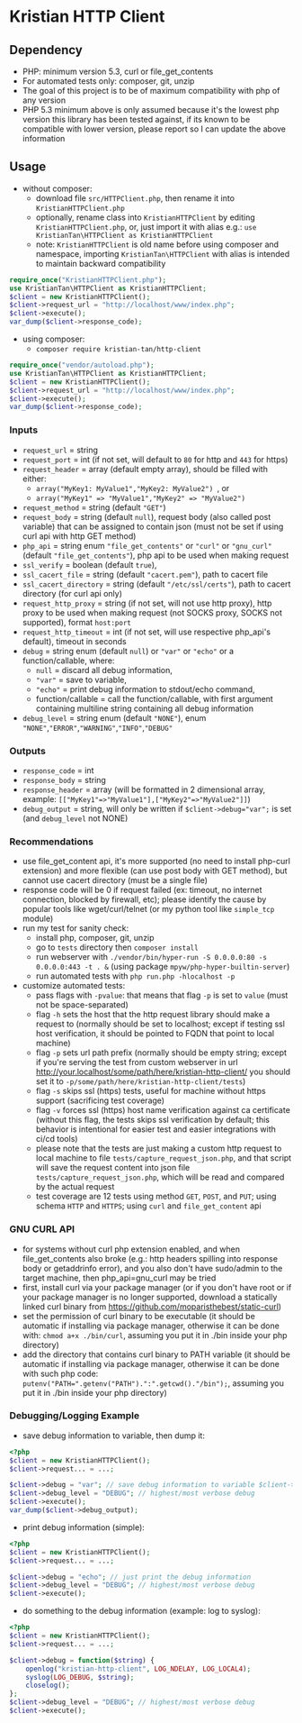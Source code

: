# Kristian HTTP Client

## Dependency
- PHP: minimum version 5.3, curl or file_get_contents
- For automated tests only: composer, git, unzip
- The goal of this project is to be of maximum compatibility with php of any version
- PHP 5.3 minimum above is only assumed because it's the lowest php version this library has been tested against, if its known to be compatible with lower version, please report so I can update the above information

## Usage
- without composer:
    - download file `src/HTTPClient.php`, then rename it into `KristianHTTPClient.php`
    - optionally, rename class into `KristianHTTPClient` by editing `KristianHTTPClient.php`, or, just import it with alias e.g.: `use KristianTan\HTTPClient as KristianHTTPClient`
    - note: `KristianHTTPClient` is old name before using composer and namespace, importing `KristianTan\HTTPClient` with alias is intended to maintain backward compatibility
```php
require_once("KristianHTTPClient.php");
use KristianTan\HTTPClient as KristianHTTPClient;
$client = new KristianHTTPClient();
$client->request_url = "http://localhost/www/index.php";
$client->execute();
var_dump($client->response_code);
```
- using composer:
    - `composer require kristian-tan/http-client`
```php
require_once("vendor/autoload.php");
use KristianTan\HTTPClient as KristianHTTPClient;
$client = new KristianHTTPClient();
$client->request_url = "http://localhost/www/index.php";
$client->execute();
var_dump($client->response_code);
```


### Inputs
- `request_url` = string
- `request_port` = int (if not set, will default to `80` for http and `443` for https)
- `request_header` = array (default empty array), should be filled with either:
    - `array("MyKey1: MyValue1","MyKey2: MyValue2") `, or
    - `array("MyKey1" => "MyValue1","MyKey2" => "MyValue2")`
- `request_method` = string (default `"GET"`)
- `request_body` = string (default `null`), request body (also called post variable) that can be assigned to contain json (must not be set if using curl api with http GET method)
- `php_api` = string enum `"file_get_contents"` or `"curl"` or `"gnu_curl"` (default `"file_get_contents"`), php api to be used when making request
- `ssl_verify` = boolean (default `true`),
- `ssl_cacert_file` = string (default `"cacert.pem"`), path to cacert file
- `ssl_cacert_directory` = string (default `"/etc/ssl/certs"`), path to cacert directory (for curl api only)
- `request_http_proxy` = string (if not set, will not use http proxy), http proxy to be used when making request (not SOCKS proxy, SOCKS not supported), format `host:port`
- `request_http_timeout` = int (if not set, will use respective php_api's default), timeout in seconds
- `debug` = string enum (default `null`) or `"var"` or `"echo"` or a function/callable, where:
    - `null` = discard all debug information,
    - `"var"` = save to variable,
    - `"echo"` = print debug information to stdout/echo command,
    - function/callable = call the function/callable, with first argument containing multiline string containing all debug information
- `debug_level` = string enum (default `"NONE"`), enum `"NONE"`,`"ERROR"`,`"WARNING"`,`"INFO"`,`"DEBUG"`

### Outputs
- `response_code` = int
- `response_body` = string
- `response_header` = array (will be formatted in 2 dimensional array, example: `[["MyKey1"=>"MyValue1"],["MyKey2"=>"MyValue2"]]`)
- `debug_output` = string, will only be written if `$client->debug="var";` is set (and `debug_level` not NONE)

### Recommendations
- use file_get_content api, it's more supported (no need to install php-curl extension) and more flexible (can use post body with GET method), but cannot use cacert directory (must be a single file)
- response code will be 0 if request failed (ex: timeout, no internet connection, blocked by firewall, etc); please identify the cause by popular tools like wget/curl/telnet (or my python tool like `simple_tcp` module)
- run my test for sanity check:
    - install php, composer, git, unzip
    - go to `tests` directory then `composer install`
    - run webserver with `./vendor/bin/hyper-run -S 0.0.0.0:80 -s 0.0.0.0:443 -t . &` (using package `mpyw/php-hyper-builtin-server`)
    - run automated tests with `php run.php -hlocalhost -p`
- customize automated tests:
    - pass flags with `-pvalue`: that means that flag `-p` is set to `value` (must not be space-separated)
    - flag `-h` sets the host that the http request library should make a request to (normally should be set to localhost; except if testing ssl host verification, it should be pointed to FQDN that point to local machine)
    - flag `-p` sets url path prefix (normally should be empty string; except if you're serving the test from custom webserver in url http://your.localhost/some/path/here/kristian-http-client/ you should set it to `-p/some/path/here/kristian-http-client/tests`)
    - flag `-s` skips ssl (https) tests, useful for machine without https support (sacrificing test coverage)
    - flag `-v` forces ssl (https) host name verification against ca certificate (without this flag, the tests skips ssl verification by default; this behavior is intentional for easier test and easier integrations with ci/cd tools)
    - please note that the tests are just making a custom http request to local machine to file `tests/capture_request_json.php`, and that script will save the request content into json file `tests/capture_request_json.php`, which will be read and compared by the actual request
    - test coverage are 12 tests using method `GET`, `POST`, and `PUT`; using schema `HTTP` and `HTTPS`; using `curl` and `file_get_content` api

### GNU CURL API
- for systems without curl php extension enabled, and when file_get_contents also broke (e.g.: http headers spilling into response body or getaddrinfo error), and you also don't have sudo/admin to the target machine, then php_api=gnu_curl may be tried
- first, install curl via your package manager (or if you don't have root or if your package manager is no longer supported, download a statically linked curl binary from https://github.com/moparisthebest/static-curl)
- set the permission of curl binary to be executable (it should be automatic if installing via package manager, otherwise it can be done with: ```chmod a+x ./bin/curl```, assuming you put it in ./bin inside your php directory)
- add the directory that contains curl binary to PATH variable (it should be automatic if installing via package manager, otherwise it can be done with such php code: ```putenv("PATH=".getenv("PATH").":".getcwd()."/bin");```, assuming you put it in ./bin inside your php directory)

### Debugging/Logging Example
- save debug information to variable, then dump it:
```php
<?php
$client = new KristianHTTPClient();
$client->request... = ...;

$client->debug = "var"; // save debug information to variable $client->debug_output
$client->debug_level = "DEBUG"; // highest/most verbose debug
$client->execute();
var_dump($client->debug_output);
```

- print debug information (simple):
```php
<?php
$client = new KristianHTTPClient();
$client->request... = ...;

$client->debug = "echo"; // just print the debug information
$client->debug_level = "DEBUG"; // highest/most verbose debug
$client->execute();
```

- do something to the debug information (example: log to syslog):
```php
<?php
$client = new KristianHTTPClient();
$client->request... = ...;

$client->debug = function($string) {
    openlog("kristian-http-client", LOG_NDELAY, LOG_LOCAL4);
    syslog(LOG_DEBUG, $string);
    closelog();
};
$client->debug_level = "DEBUG"; // highest/most verbose debug
$client->execute();
```
